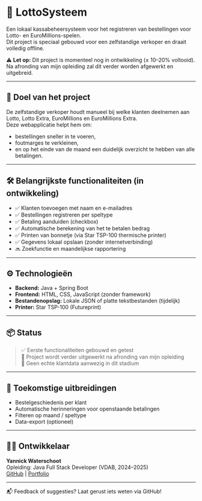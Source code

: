 # 🎰 LottoSysteem

Een lokaal kassabeheersysteem voor het registreren van bestellingen voor Lotto- en EuroMillions-spelen.  
Dit project is speciaal gebouwd voor een zelfstandige verkoper en draait volledig offline.

⚠️ **Let op:** Dit project is momenteel nog in ontwikkeling (± 10–20% voltooid).  
Na afronding van mijn opleiding zal dit verder worden afgewerkt en uitgebreid.

---

## 🎯 Doel van het project

De zelfstandige verkoper houdt manueel bij welke klanten deelnemen aan Lotto, Lotto Extra, EuroMillions en EuroMillions Extra.  
Deze webapplicatie helpt hem om:

- bestellingen sneller in te voeren,
- foutmarges te verkleinen,
- en op het einde van de maand een duidelijk overzicht te hebben van alle betalingen.

---

## 🛠️ Belangrijkste functionaliteiten (in ontwikkeling)

- ✅ Klanten toevoegen met naam en e-mailadres
- ✅ Bestellingen registreren per speltype
- ✅ Betaling aanduiden (checkbox)
- ✅ Automatische berekening van het te betalen bedrag
- ✅ Printen van bonnetje (via Star TSP-100 thermische printer)
- ✅ Gegevens lokaal opslaan (zonder internetverbinding)
- 🔜 Zoekfunctie en maandelijkse rapportering

---

## ⚙️ Technologieën

- **Backend:** Java + Spring Boot
- **Frontend:** HTML, CSS, JavaScript (zonder framework)
- **Bestandenopslag:** Lokale JSON of platte tekstbestanden (tijdelijk)
- **Printer:** Star TSP-100 (Futureprint)

---

## 📦 Status

> ✅ Eerste functionaliteiten gebouwd en getest  
> 🧪 Project wordt verder uitgewerkt na afronding van mijn opleiding  
> 🛑 Geen echte klantdata aanwezig in dit stadium

---

## 📌 Toekomstige uitbreidingen

- Bestelgeschiedenis per klant
- Automatische herinneringen voor openstaande betalingen
- Filteren op maand / speltype
- Data-export (optioneel)

---

## 👨‍💻 Ontwikkelaar

**Yannick Waterschoot**  
Opleiding: Java Full Stack Developer (VDAB, 2024–2025)  
[GitHub](https://github.com/YannickWTS) | [Portfolio](https://yannickwts.github.io/Portfolio)

---

📬 Feedback of suggesties? Laat gerust iets weten via GitHub!
